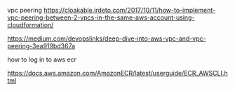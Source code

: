 vpc peering 
https://cloakable.irdeto.com/2017/10/11/how-to-implement-vpc-peering-between-2-vpcs-in-the-same-aws-account-using-cloudformation/

https://medium.com/devopslinks/deep-dive-into-aws-vpc-and-vpc-peering-3ea919bd367a

how to log in to aws ecr

https://docs.aws.amazon.com/AmazonECR/latest/userguide/ECR_AWSCLI.html

